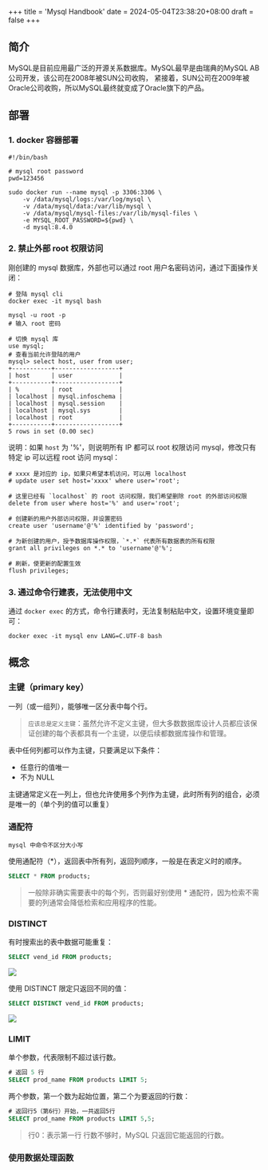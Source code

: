 +++
title = 'Mysql Handbook'
date = 2024-05-04T23:38:20+08:00
draft = false
+++

## 简介

MySQL是目前应用最广泛的开源关系数据库。MySQL最早是由瑞典的MySQL AB公司开发，该公司在2008年被SUN公司收购，
紧接着，SUN公司在2009年被Oracle公司收购，所以MySQL最终就变成了Oracle旗下的产品。

## 部署

### 1. docker 容器部署

```shell
#!/bin/bash

# mysql root password
pwd=123456

sudo docker run --name mysql -p 3306:3306 \
	-v /data/mysql/logs:/var/log/mysql \
	-v /data/mysql/data:/var/lib/mysql \
	-v /data/mysql/mysql-files:/var/lib/mysql-files \
	-e MYSQL_ROOT_PASSWORD=${pwd} \
	-d mysql:8.4.0
```

### 2. 禁止外部 root 权限访问

刚创建的 mysql 数据库，外部也可以通过 root 用户名密码访问，通过下面操作关闭：

```shell script
# 登陆 mysql cli
docker exec -it mysql bash

mysql -u root -p
# 输入 root 密码

# 切换 mysql 库
use mysql;
# 查看当前允许登陆的用户
mysql> select host, user from user;
+-----------+------------------+
| host      | user             |
+-----------+------------------+
| %         | root             |
| localhost | mysql.infoschema |
| localhost | mysql.session    |
| localhost | mysql.sys        |
| localhost | root             |
+-----------+------------------+
5 rows in set (0.00 sec)
```
说明：如果 `host` 为 '%'，则说明所有 IP 都可以 root 权限访问 mysql，修改只有特定 ip 可以远程 root 访问 mysql：
```shell script
# xxxx 是对应的 ip，如果只希望本机访问，可以用 localhost
# update user set host='xxxx' where user='root';

# 这里已经有 `localhost` 的 root 访问权限，我们希望删除 root 的外部访问权限
delete from user where host='%' and user='root';

# 创建新的用户外部访问权限，并设置密码
create user 'username'@'%' identified by 'password';

# 为新创建的用户，授予数据库操作权限，`*.*` 代表所有数据表的所有权限
grant all privileges on *.* to 'username'@'%';

# 刷新，使更新的配置生效
flush privileges;
```

### 3. 通过命令行建表，无法使用中文

通过 `docker exec` 的方式，命令行建表时，无法复制粘贴中文，设置环境变量即可：
```shell script
docker exec -it mysql env LANG=C.UTF-8 bash
```

## 概念

### 主键（primary key）

一列（或一组列），能够唯一区分表中每个行。

> `应该总是定义主键`：虽然允许不定义主键，但大多数数据库设计人员都应该保证创建的每个表都具有一个主键，以便后续都数据库操作和管理。

表中任何列都可以作为主键，只要满足以下条件：

- 任意行的值唯一
- 不为 NULL

主键通常定义在一列上，但也允许使用多个列作为主键，此时所有列的组合，必须是唯一的（单个列的值可以重复）

### 通配符

`mysql 中命令不区分大小写`

使用通配符（*），返回表中所有列，返回列顺序，一般是在表定义时的顺序。
```sql
SELECT * FROM products;
```

> 一般除非确实需要表中的每个列，否则最好别使用 * 通配符，因为检索不需要的列通常会降低检索和应用程序的性能。

### DISTINCT

有时搜索出的表中数据可能重复：

```sql
SELECT vend_id FROM products;
```

![](/images/mysql/distinct-1.jpeg)

使用 DISTINCT 限定只返回不同的值：

```sql
SELECT DISTINCT vend_id FROM products;
```

![](/images/mysql/distinct-2.jpeg)

### LIMIT

单个参数，代表限制不超过该行数。

```sql
# 返回 5 行
SELECT prod_name FROM products LIMIT 5;
```

两个参数，第一个数为起始位置，第二个为要返回的行数：

```sql
# 返回行5（第6行）开始，一共返回5行
SELECT prod_name FROM products LIMIT 5,5;
```

> 行0：表示第一行
>行数不够时，MySQL 只返回它能返回的行数。

### 使用数据处理函数




